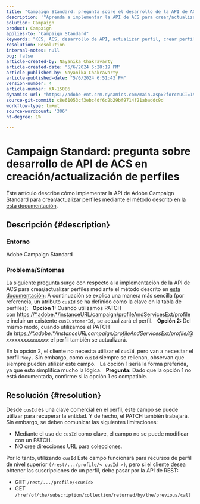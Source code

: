 ```yaml
---
title: "Campaign Standard: pregunta sobre el desarrollo de la API de ACS en la creación/actualización de perfiles"
description: '"Aprenda a implementar la API de ACS para crear/actualizar perfiles mediante PATCH y la clave comercial cusId como se describe en la documentación".'
solution: Campaign
product: Campaign
applies-to: "Campaign Standard"
keywords: "KCS, ACS, desarrollo de API, actualizar perfil, crear perfil, campaign standard"
resolution: Resolution
internal-notes: null
bug: false
article-created-by: Nayanika Chakravarty
article-created-date: "5/6/2024 5:28:19 PM"
article-published-by: Nayanika Chakravarty
article-published-date: "5/6/2024 6:51:43 PM"
version-number: 4
article-number: KA-15086
dynamics-url: "https://adobe-ent.crm.dynamics.com/main.aspx?forceUCI=1&pagetype=entityrecord&etn=knowledgearticle&id=826c6205-ce0b-ef11-9f8a-6045bd0065b6"
source-git-commit: c8e61053cf3ebc4df6d2b29bf9714f21abaddc9d
workflow-type: tm+mt
source-wordcount: '306'
ht-degree: 1%

---
```


# Campaign Standard: pregunta sobre desarrollo de API de ACS en creación/actualización de perfiles


Este artículo describe cómo implementar la API de Adobe Campaign Standard para crear/actualizar perfiles mediante el método descrito en la [esta documentación](https://experienceleague.adobe.com/docs/campaign-standard/using/working-with-apis/managing-profiles/updating-profiles.html?lang=en).

## Descripción {#description}


### Entorno

Adobe Campaign Standard

### Problema/Síntomas

La siguiente pregunta surge con respecto a la implementación de la API de ACS para crear/actualizar perfiles mediante el método descrito en [esta documentación](https://experienceleague.adobe.com/docs/campaign-standard/using/working-with-apis/managing-profiles/updating-profiles.html?lang=en): A continuación se explica una manera más sencilla (por referencia, un atributo `cusId` se ha definido como la clave en la tabla de perfiles):
 
<b>Opción 1:</b> Cuando utilizamos PATCH con [https://\*.adobe.\*/instanceURL/campaign/profileAndServicesExt/profile](https://na01.safelinks.protection.outlook.com/?url=https://mc.adobe.io/unilever-mkt-stage1/campaign/profileAndServicesExt/profile&amp;amp;data=02%7c01%7c%7c7ae64aa57f294ebc9d7d08d4bd48ea2f%7cfa7b1b5a7b34438794aed2c178decee1%7c0%7c0%7c636341568263078022&amp;amp;sdata=EVqAIvzLyFYiHf18eFGtnFm9ya/lLg2YfH5T3xer/9E%3D&amp;amp;reserved=0) e incluir un existente `cusCustomerId,` se actualizará el perfil.
 
<b>Opción 2: </b>Del mismo modo, cuando utilizamos el PATCH de *https://\*.adobe.\*/instanceURLcampaign/profileAndServicesExt/profile/@xxxxxxxxxxxxxxx* el perfil también se actualizará.

En la opción 2, el cliente no necesita utilizar el `cusId`, pero van a necesitar el perfil `Pkey.` Sin embargo, como `cusId` siempre se rellenan, observan que siempre pueden utilizar este campo.
 
La opción 1 sería la forma preferida, ya que esto simplifica mucho la lógica.
 
<b>Pregunta:</b> Dado que la opción 1 no está documentada, confirme si la opción 1 es compatible.


## Resolución {#resolution}


Desde `cusId` es una clave comercial en el perfil, este campo se puede utilizar para recuperar la entidad. Y de hecho, el PATCH también trabajará. Sin embargo, se deben comunicar las siguientes limitaciones:

- Mediante el uso de `cusId` como clave, el campo no se puede modificar con un PATCH.
- NO cree direcciones URL para colecciones.


Por lo tanto, utilizando `cusId` Este campo funcionará para recursos de perfil de nivel superior `(/rest/.../profile/< cusId >)`<b>, </b>pero si el cliente desea obtener las suscripciones de un perfil, debe pasar por la API de REST:

- GET `/rest/.../profile/<cusId>`
- GET `/href/of/the/subscription/collection/returned/by/the/previous/call`

